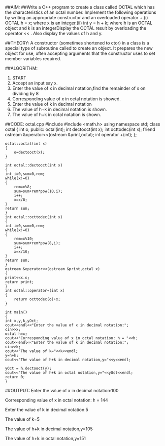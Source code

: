 ##AIM:
##Write a C++ program to create a class called OCTAL which has the characteristics of an octal number. Implement the following operations by writing an appropriate constructor and an overloaded operator +.(i) OCTAL h = x; where x is an integer.(ii) int y = h + k; where h is an OCTAL object and k is an integerDisplay the OCTAL result by overloading the operator << . Also display the values of h and y. 

##THEORY: 
  A constructor (sometimes shortened to ctor) in a class is a special type of subroutine called to create an object. It prepares the new object for use, often accepting arguments that the constructor uses to set member variables required.

##ALGORITHM:

1. START
2. Accept an input say x.
3. Enter the value of x in decimal notation,find the remainder of x on dividing by 8 
4. Corresponding value of x in octal notation is showed.
5. Enter the value of k in decimal notation
6. The value of h+k in decimal notation is shown.
7. The value of h+k in octal notation is shown.

##CODE: octal.cpp
    #include <iostream>
    #include <math.h>
    using namespace std;
    class octal
    {
    int o;
    public:
        octal(int);
        int dectooct(int x);
        int octtodec(int x);
        friend ostream &operator<<(ostream &print,octal);
        int operator +(int);
    };

    octal::octal(int x)
    {
        o=dectooct(x);
    }

    int octal::dectooct(int x)
    {
    int i=0,sum=0,rem;
    while(x!=0)
    {
        rem=x%8;
        sum=sum+rem*pow(10,i);
        i++;
        x=x/8;
    }
    return sum;
    }
    int octal::octtodec(int x)
    {
    int i=0,sum=0,rem;
    while(x!=0)
    {
        rem=x%10;
        sum=sum+rem*pow(8,i);
        i++;
        x=x/10;
    }
    return sum;
    }
    ostream &operator<<(ostream &print,octal x)
    {
    print<<x.o;
    return print;
    }
    int octal::operator+(int x)
    {
        return octtodec(o)+x;
    }

    int main()
    {
    int x,y,k,yOct;
    cout<<endl<<"Enter the value of x in decimal notation:";
    cin>>x;
    octal h=x;
    cout<<"Corresponding value of x in octal notation: h = "<<h;
    cout<<endl<<"Enter the value of k in decimal notation:";
    cin>>k;
    cout<<"The value of k="<<k<<endl;
    y=h+k;
    cout<<"The value of h+k in decimal notation,y="<<y<<endl;
    
    yOct = h.dectooct(y);
    cout<<"The value of h+k in octal notation,y="<<yOct<<endl;        
    return 0;
    }

##OUTPUT:
Enter the value of x in decimal notation:100

Corresponding value of x in octal notation: h = 144

Enter the value of k in decimal notation:5

The value of k=5

The value of h+k in decimal notation,y=105

The value of h+k in octal notation,y=151



